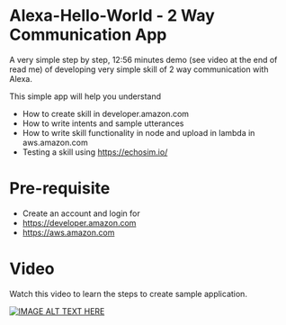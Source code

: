 # Alexa-Hello-World - 2 Way Communication App

A very simple step by step, 12:56 minutes demo (see video at the end of read me) of developing very simple skill of 2 way communication with Alexa.

This simple app will help you understand
- How to create skill in developer.amazon.com
- How to write intents and sample utterances
- How to write skill functionality in node and upload in lambda in aws.amazon.com
- Testing a skill using https://echosim.io/

# Pre-requisite
- Create an account and login for
- https://developer.amazon.com
- https://aws.amazon.com

# Video
Watch this video to learn the steps to create sample application.

[![IMAGE ALT TEXT HERE](https://img.youtube.com/vi/V0PwCFrIfwg/0.jpg)](https://www.youtube.com/watch?v=V0PwCFrIfwg&t=9s)
